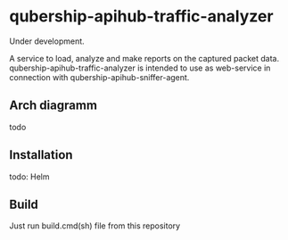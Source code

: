 # qubership-apihub-traffic-analyzer

Under development.

A service to load, analyze and make reports on the captured packet data.
qubership-apihub-traffic-analyzer is intended to use as web-service in connection with qubership-apihub-sniffer-agent.

## Arch diagramm

todo

## Installation

todo: Helm


## Build

Just run build.cmd(sh) file from this repository
